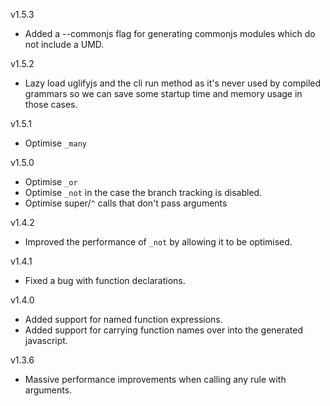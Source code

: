 v1.5.3

* Added a --commonjs flag for generating commonjs modules which do not include a UMD.

v1.5.2

* Lazy load uglifyjs and the cli run method as it's never used by compiled grammars so we can save some startup time and memory usage in those cases.

v1.5.1

* Optimise `_many`

v1.5.0

* Optimise `_or`
* Optimise `_not` in the case the branch tracking is disabled.
* Optimise super/`^` calls that don't pass arguments

v1.4.2

* Improved the performance of `_not` by allowing it to be optimised.

v1.4.1

* Fixed a bug with function declarations.

v1.4.0

* Added support for named function expressions.
* Added support for carrying function names over into the generated javascript.

v1.3.6

* Massive performance improvements when calling any rule with arguments.
